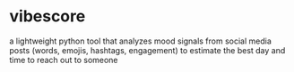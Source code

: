 # vibescore
a lightweight python tool that analyzes mood signals from social media posts (words, emojis, hashtags, engagement) to estimate the best day and time to reach out to someone
